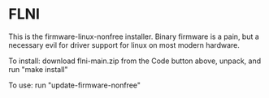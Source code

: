 # FLNI

This is the firmware-linux-nonfree installer. 
Binary firmware is a pain, but a necessary evil for driver support for linux on most modern hardware. 

To install: download flni-main.zip from the Code button above, unpack, and run "make install"

To use: run "update-firmware-nonfree"
